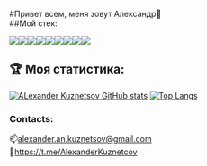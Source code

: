 #Привет всем, меня зовут Александр👋   
##Мой стек: 

<img src="https://img.icons8.com/color/48/000000/javascript--v2.png"/><img src="https://img.icons8.com/color/48/000000/react-native.png"/><img src="https://img.icons8.com/color/48/000000/nodejs.png"/><img src="https://img.icons8.com/color/48/000000/html-5--v1.png"/><img src="https://img.icons8.com/color/48/000000/css3.png"/><img src="https://img.icons8.com/external-tal-revivo-shadow-tal-revivo/48/000000/external-mongodb-a-cross-platform-document-oriented-database-program-logo-shadow-tal-revivo.png"/><img src="https://img.icons8.com/color/48/000000/webpack.png"/><img src="https://img.icons8.com/ios-filled/50/000000/git.png"/><img src="https://img.icons8.com/color/48/000000/figma--v2.png"/>

## :trophy: Моя статистика: ##
[![ALexander Kuznetsov GitHub stats](https://github-readme-stats.vercel.app/api?username=AlexTolevich&theme=graywhite&show_icons=true)](https://github.com/AlexTolevich) 
[![Top Langs](https://github-readme-stats.vercel.app/api/top-langs/?username=AlexTolevich&layout=compact&theme=graywhite)](https://github.com/AlexTolevich)

### Contacts:
📫alexander.an.kuznetsov@gmail.com  
💬https://t.me/AlexanderKuznetcov